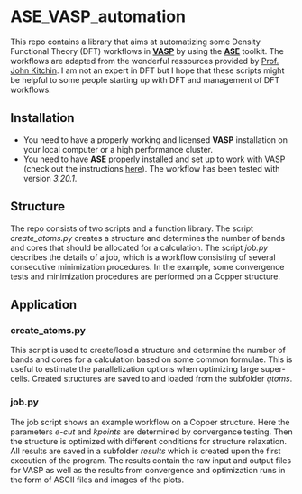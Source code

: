 # ASE_VASP_automation
This repo contains a library that aims at automatizing some Density Functional Theory (DFT) workflows in [**VASP**](https://vasp.at/) by using the [**ASE**](https://wiki.fysik.dtu.dk/ase/index.html) toolkit. The workflows are adapted from the wonderful ressources provided by [Prof. John Kitchin](http://kitchingroup.cheme.cmu.edu/dft-book/dft.html). I am not an expert in DFT but I hope that these scripts might be helpful to some people starting up with DFT and management of DFT workflows.

## Installation
- You need to have a properly working and licensed **VASP** installation on your local computer or a high performance cluster.
- You need to have **ASE** properly installed and set up to work with VASP (check out the instructions [here](https://wiki.fysik.dtu.dk/ase/ase/calculators/vasp.html)). The workflow has been tested with version *3.20.1*.

## Structure
The repo consists of two scripts and a function library. The script *create_atoms.py* creates a structure and determines the number of bands and cores that should be allocated for a calculation. The script *job.py* describes the details of a job, which is a workflow consisting of several consecutive minimization procedures. In the example, some convergence tests and minimization procedures are performed on a Copper structure.

## Application
### create_atoms.py
This script is used to create/load a structure and determine the number of bands and cores for a calculation based on some common formulae. This is useful to estimate the parallelization options when optimizing large super-cells. Created structures are saved to and loaded from the subfolder *ạtoms*.

### job.py
The job script shows an example workflow on a Copper structure. Here the parameters *e-cut* and *kpoints* are determined by convergence testing. Then the structure is optimized with different conditions for structure relaxation. All results are saved in a subfolder *results* which is created upon the first execution of the program. The results contain the raw input and output files for VASP as well as the results from convergence and optimization runs in the form of ASCII files and images of the plots.
